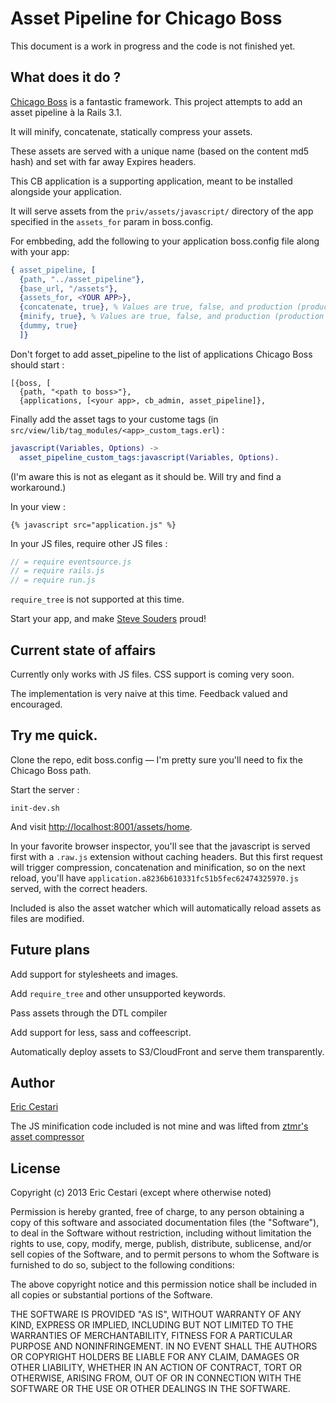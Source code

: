 # Asset Pipeline for Chicago Boss

This document is a work in progress and the code is not finished yet.

## What does it do ?

[Chicago Boss](http://chicagoboss.org) is a fantastic framework. This project attempts to add an asset pipeline à la Rails 3.1.

It will minify, concatenate, statically compress your assets.

These assets are served with a unique name (based on the content md5 hash) and set with far away Expires headers.

This CB application is a supporting application, meant to be installed alongside your application.

It will serve assets from the `priv/assets/javascript/` directory of the app specified in the `assets_for` param in boss.config.

For embbeding, add the following to your application boss.config file along with your app:

```erlang
{ asset_pipeline, [
  {path, "../asset_pipeline"},
  {base_url, "/assets"},
  {assets_for, <YOUR APP>},
  {concatenate, true}, % Values are true, false, and production (production is the default)
  {minify, true}, % Values are true, false, and production (production is the default)
  {dummy, true}
  ]}
```

Don't forget to add asset_pipeline to the list of applications Chicago Boss should start :

    [{boss, [
      {path, "<path to boss>"},
      {applications, [<your app>, cb_admin, asset_pipeline]},

Finally add the asset tags to your custome tags (in `src/view/lib/tag_modules/<app>_custom_tags.erl`) :

```erlang
javascript(Variables, Options) ->
  asset_pipeline_custom_tags:javascript(Variables, Options).
```

(I'm aware this is not as elegant as it should be. Will try and find a workaround.)

In your view :

```dtl
{% javascript src="application.js" %}
```

In your JS files, require other JS files :

```javascript
// = require eventsource.js
// = require rails.js
// = require run.js
```

`require_tree` is not supported at this time.

Start your app, and make [Steve Souders](http://www.stevesouders.com) proud!

## Current state of affairs

Currently only works with JS files. CSS support is coming very soon.

The implementation is very naive at this time. Feedback valued and encouraged.

## Try me quick.

Clone the repo, edit boss.config — I'm pretty sure you'll need to fix the Chicago Boss path.

Start the server :

    init-dev.sh


And visit [http://localhost:8001/assets/home](http://localhost:8001/assets/home).

In your favorite browser inspector, you'll see that the javascript is served first with a `.raw.js` extension without caching headers. But this first request will trigger compression, concatenation and minification, so on the next reload, you'll have `application.a8236b610331fc51b5fec62474325970.js` served, with the correct headers.

Included is also the asset watcher which will automatically reload assets as files are modified.

## Future plans

Add support for stylesheets and images.

Add `require_tree` and other unsupported keywords.

Pass assets through the DTL compiler

Add support for less, sass and coffeescript.

Automatically deploy assets to S3/CloudFront and serve them transparently.


## Author

[Eric Cestari](https://twitter.com/cstar) 

The JS minification code included is not mine and was lifted from [ztmr's asset compressor](https://github.com/ztmr/cb_asset_compressor)

## License

Copyright (c) 2013 Eric Cestari (except where otherwise noted)

Permission is hereby granted, free of charge, to any person obtaining a copy
of this software and associated documentation files (the "Software"), to deal
in the Software without restriction, including without limitation the rights
to use, copy, modify, merge, publish, distribute, sublicense, and/or sell
copies of the Software, and to permit persons to whom the Software is
furnished to do so, subject to the following conditions:

The above copyright notice and this permission notice shall be included in
all copies or substantial portions of the Software.

THE SOFTWARE IS PROVIDED "AS IS", WITHOUT WARRANTY OF ANY KIND, EXPRESS OR
IMPLIED, INCLUDING BUT NOT LIMITED TO THE WARRANTIES OF MERCHANTABILITY,
FITNESS FOR A PARTICULAR PURPOSE AND NONINFRINGEMENT. IN NO EVENT SHALL THE
AUTHORS OR COPYRIGHT HOLDERS BE LIABLE FOR ANY CLAIM, DAMAGES OR OTHER
LIABILITY, WHETHER IN AN ACTION OF CONTRACT, TORT OR OTHERWISE, ARISING FROM,
OUT OF OR IN CONNECTION WITH THE SOFTWARE OR THE USE OR OTHER DEALINGS IN
THE SOFTWARE.
